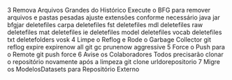  3 Remova Arquivos Grandes do Histórico
Execute o BFG para remover arquivos e pastas pesadas ajuste extensões conforme necessário
java jar bfgjar deletefiles carpa deletefiles fst deletefiles mdl deletefiles raw deletefiles mat deletefiles ie deletefiles model deletefiles vocab deletefiles txt deletefolders vosk 
 4 Limpe o Reflog e Rode o Garbage Collector
git reflog expire expirenow all
git gc prunenow aggressive
 5 Force o Push para o Remote
git push force
 6 Avise os Colaboradores
Todos precisarão clonar o repositório novamente após a limpeza
git clone urldorepositorio
 7 Migre os ModelosDatasets para Repositório Externo